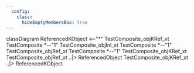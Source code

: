 ```yaml
---
  config:
    class:
      hideEmptyMembersBox: true
---
```

classDiagram
  ReferencedKObject <--"*" TestComposite_objKRef_xt
  TestComposite *--"1" TestComposite_objInl_xt
  TestComposite *--"1" TestComposite_objRef_xt
  TestComposite *--"1" TestComposite_objKRef_xt
  TestComposite_objRef_xt ..|> ReferencedObject
  TestComposite_objKRef_xt ..|> ReferencedKObject